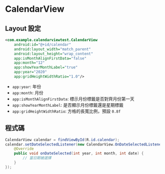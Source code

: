 # CalendarView


## Layout 設定
```xml
<com.example.calendarviewtest.CalendarView
    android:id="@+id/calendar"
    android:layout_width="match_parent"
    android:layout_height="wrap_content"
    app:isMonthAlignFirstData="false"
    app:month="12"
    app:showYearMonthLabel="true"
    app:year="2020"
    app:gridHeightWidthRatio="1.0"/>
```

- `app:year`: 年份
- `app:month`: 月份
- `app:isMonthAlignFirstData`: 標示月份標籤是否對齊月份第一天
- `app:showYearMonthLabel`: 是否顯示月份標籤還是星期標籤
- `app:gridHeightWidthRatio`: 方格的長寬比例，預設 `0.8f`

## 程式碼
```java
CalendarView calendar = findViewById(R.id.calendar);
calendar.setDateSelectedListener(new CalendarView.OnDateSelectedListener() {
    @Override
    public void onDateSelected(int year, int month, int date) {
        // 當日期被選擇  
    }
});
```


